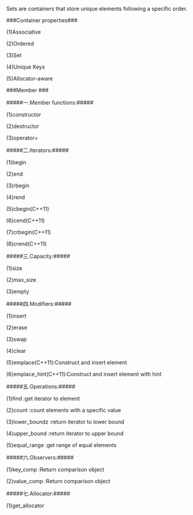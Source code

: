 Sets are containers that store unique elements following a specific order.

###Container properties###

(1)Associative

(2)Ordered

(3)Set

(4)Unique Keys

(5)Allocator-aware

###Member ###

#####一.Member functions:#####

(1)constructor

(2)destructor

(3)operator=

#####二.Iterators:#####

(1)begin 

(2)end

(3)rbegin

(4)rend

(5)cbegin(C++11)

(6)cend(C++11)

(7)crbegin(C++11)

(8)crend(C++11)

#####三.Capacity:#####

(1)size

(2)max_size

(3)empty


#####四.Modifiers:#####

(1)insert

(2)erase

(3)swap

(4)clear

(5)emplace(C++11):Construct and insert element

(6)emplace_hint(C++11):Construct and insert element with hint

#####五.Operations:#####

(1)find :get iterator to element

(2)count :count elements with a specific value

(3)lower_boundz :return iterator to lower bound

(4)upper_bound :return iterator to upper bound

(5)equal_range :get range of equal elements

#####六.Observers:#####

(1)key_comp :Return comparison object

(2)value_comp :Return comparison object

#####七.Allocator:#####

(1)get_allocator
